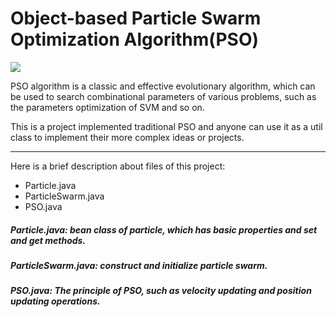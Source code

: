 # Object-based Particle Swarm Optimization Algorithm(PSO)

![](https://img.shields.io/badge/author-ddw-brightgreen.svg?style=plastic)

PSO algorithm is a classic and effective evolutionary algorithm, which can be used to search combinational parameters of various problems, such as the parameters optimization of SVM and so on.
 
This is a project implemented traditional PSO and anyone can use it as a util class to implement their more complex ideas or projects.

---
 
Here is a brief description about files of this project:

- Particle.java
- ParticleSwarm.java
- PSO.java

##### Particle.java: bean class of particle, which has basic properties and set and get methods.

##### ParticleSwarm.java: construct and initialize particle swarm.

##### PSO.java: The principle of PSO, such as velocity updating and position updating operations.